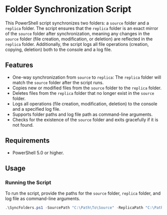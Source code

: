 # Folder Synchronization Script

This PowerShell script synchronizes two folders: a `source` folder and a `replica` folder. The script ensures that the `replica` folder is an exact mirror of the `source` folder after synchronization, meaning any changes in the `source` folder (file creation, modification, or deletion) are reflected in the `replica` folder. Additionally, the script logs all file operations (creation, copying, deletion) both to the console and a log file.

## Features
- One-way synchronization from `source` to `replica`: The `replica` folder will match the `source` folder after the script runs.
- Copies new or modified files from the `source` folder to the `replica` folder.
- Deletes files from the `replica` folder that no longer exist in the `source` folder.
- Logs all operations (file creation, modification, deletion) to the console and a specified log file.
- Supports folder paths and log file path as command-line arguments.
- Checks for the existence of the `source` folder and exits gracefully if it is not found.

## Requirements
- PowerShell 5.0 or higher.

## Usage

### Running the Script

To run the script, provide the paths for the `source` folder, `replica` folder, and log file as command-line arguments.

```powershell
.\SyncFolders.ps1 -SourcePath "C:\Path\To\Source" -ReplicaPath "C:\Path\To\Replica" -LogFilePath "C:\Path\To\Log\sync.log"
